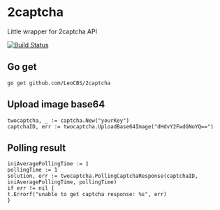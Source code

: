 # 2captcha
Little wrapper for 2captcha API

[![Build Status](https://travis-ci.org/LeoCBS/2captcha.svg?branch=master)](https://travis-ci.org/LeoCBS/2captcha)

## Go get

    go get github.com/LeoCBS/2captcha


## Upload image base64

    twocaptcha, _ := captcha.New("yourKey")
    captchaID, err := twocaptcha.UploadBase64Image("dHdvY2FwdGNoYQ==")

## Polling result

    iniAveragePollingTime := 1
    pollingTime := 1
    solution, err := twocaptcha.PollingCaptchaResponse(captchaID, iniAveragePollingTime, pollingTime)
    if err != nil {
	t.Errorf("unable to get captcha response: %s", err)
    }
